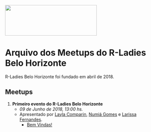 <img src="https://github.com/rladies/starter-kit/blob/master/logo/R-LadiesGlobal_RBG_online_LogoWithText_Horizontal.png" data-canonical-src="https://github.com/rladies/starter-kit/blob/master/logo/R-LadiesGlobal_RBG_online_LogoWithText_Horizontal.png" width="300" height="100" />

# Arquivo dos Meetups do R-Ladies Belo Horizonte

R-Ladies Belo Horizonte foi fundado em abril de 2018.

## Meetups
  1. **Primeiro evento do R-Ladies Belo Horizonte**
      - *09 de Junho de 2018, 13:00 hs.*
      - Apresentado por [Layla Comparin](https://rladies.org/brazil-rladies/name/layla-comparin/), [Numiá Gomes](https://rladies.org/brazil-rladies/name/numia-gomes/) e [Larissa Fernandes](https://rladies.org/brazil-rladies/name/larissa-fernandes/).
          * [Bem Vindas!](https://github.com/rladiesbh/meetup-presentations_rladiesbh/blob/master/09062018_PrimeiroMeetup/FirstMeetup-BH.pdf)
